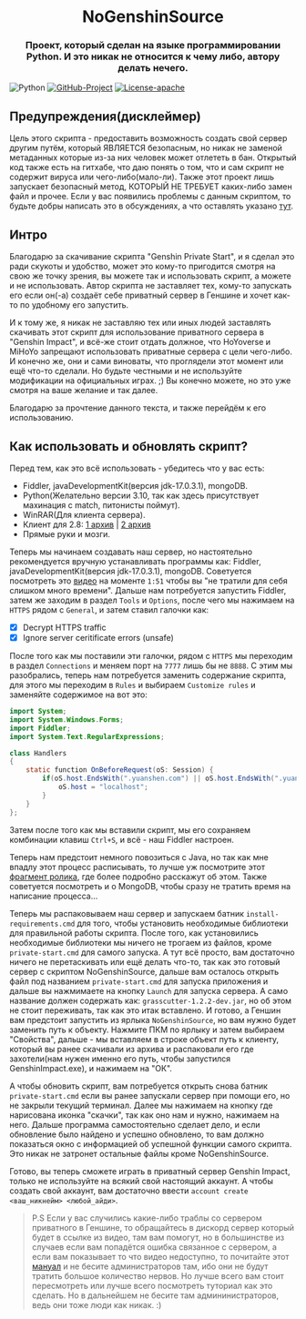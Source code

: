 <h1 align="center">NoGenshinSource</h1>
<h3 align="center">Проект, который сделан на языке программировании Python. И это никак не относится к чему либо, автору делать нечего.</h3>

![Python](https://img.shields.io/badge/python-3670A0?style=for-the-badge&logo=python&logoColor=ffffff) [![GitHub-Project](https://img.shields.io/badge/github-%23121011.svg?style=for-the-badge&logo=github&logoColor=white)](https://github.com/NoGenshinSource/NoGenshinSource) [![License-apache](https://img.shields.io/hexpm/l/plug?style=for-the-badge)](./LICENSE)

## **Предупреждения(дисклеймер)**

Цель этого скрипта - предоставить возможность создать свой сервер другим путём, который ЯВЛЯЕТСЯ безопасным, но никак не заменой метаданных которые из-за них человек может отлететь в бан. Открытый код также есть на гитхабе, что даю понять о том, что и сам скрипт не содержит вируса или чего-либо(мало-ли). Также этот проект лишь запускает безопасный метод, КОТОРЫЙ НЕ ТРЕБУЕТ каких-либо замен файл и прочее. Если у вас появились проблемы с данным скриптом, то будьте добры написать это в обсуждениях, а что оставлять указано [тут](https://github.com/NoGenshinSource/NoGenshinSource/issues/1).

## Интро

Благодарю за скачивание скрипта "Genshin Private Start", и я сделал это ради скукоты и удобство, может это кому-то пригодится смотря на свою же точку зрения, вы можете так и использовать скрипт, а можете и не использовать. Автор скрипта не заставляет тех, кому-то запускать его если он(-а) создаёт себе приватный сервер в Геншине и хочет как-то по удобному его запустить.

И к тому же, я никак не заставляю тех или иных людей заставлять скачивать этот скрипт для использование приватного сервера в "Genshin Impact", и всё-же стоит отдать должное, что HoYoverse и MiHoYo запрещают использовать приватные сервера с цели чего-либо. И конечно же, они и сами виноваты, что проглядели этот момент или ещё что-то сделали. Но будьте честными и не используйте модификации на официальных играх. ;)
Вы конечно можете, но это уже смотря на ваше желание и так далее.

Благодарю за прочтение данного текста, и также перейдём к его использованию.

## Как использовать и обновлять скрипт?
Перед тем, как это всё использовать - убедитесь что у вас есть:
- Fiddler, javaDevelopmentKit(версия jdk-17.0.3.1), mongoDB.
- Python(Желательно версии 3.10, так как здесь присутствует махинация с match, питонисты поймут).
- WinRAR(Для клиента сервера).
- Клиент для 2.8: [1 архив](https://mega.nz/file/Ka53gRqK#sI7T_EYHjfh0D6JxJ9eDnkB9hRB8S73ZzZa4DFK_nN4) | [2 архив](https://mega.nz/file/YjoSlbDZ#zD4TlprcGL7BMHhyoPjXkBlFUWuhuAD10w3UX8tQtHY)
- Прямые руки и мозги.

Теперь мы начинаем создавать наш сервер, но настоятельно рекомендуется вручную устанавливать программы как: Fiddler, javaDevelopmentKit(версия jdk-17.0.3.1), mongoDB. Советуется посмотреть это [видео](https://youtu.be/D_8o1Ik8NDQ?t=111) на моменте `1:51` чтобы вы "не тратили для себя слишком много времени". Дальше нам потребуется запустить Fiddler, затем же заходим в раздел `Tools` и `Options`, после чего мы нажимаем на `HTTPS` рядом с `General`, и затем ставил галочки как:
  - [X] Decrypt HTTPS traffic
  - [X] Ignore server ceritificate errors (unsafe)

После того как мы поставили эти галочки, рядом с `HTTPS` мы переходим в раздел `Connections` и меняем порт на `7777` лишь бы не `8888`. С этим мы разобрались, теперь нам потребуется заменить содержание скрипта, для этого мы переходим в `Rules` и выбираем `Customize rules` и заменяйте содержимое на вот это:
```java
import System;
import System.Windows.Forms;
import Fiddler;
import System.Text.RegularExpressions;

class Handlers
{
    static function OnBeforeRequest(oS: Session) {
        if(oS.host.EndsWith(".yuanshen.com") || oS.host.EndsWith(".yuanshen.com:8888") || oS.host.EndsWith(".hoyoverse.com") || oS.host.EndsWith(".mihoyo.com")) {
            oS.host = "localhost";
        }
    }
};
```
Затем после того как мы вставили скрипт, мы его сохраняем комбинации клавиш `Ctrl+S`, и всё - наш Fiddler настроен.

Теперь нам предстоит немного повозиться с Java, но так как мне впадлу этот процесс расписывать, то лучше уж посмотрите этот [фрагмент ролика](https://youtu.be/D_8o1Ik8NDQ?t=233), где более подробно расскажут об этом. Также советуется посмотреть и о MongoDB, чтобы сразу не тратить время на написание процесса...

Теперь мы распаковываем наш сервер и запускаем батник `install-requirements.cmd` для того, чтобы установить необходимые библиотеки для правильной работы скрипта. После того, как установились необходимые библиотеки мы ничего не трогаем из файлов, кроме `private-start.cmd` для самого запуска.
А тут всё просто, вам достаточно ничего не перетаскивать или ещё делать что-то, так как это готовый сервер с скриптом NoGenshinSource, дальше вам осталось открыть файл под названием `private-start.cmd` для запуска приложения и дальше вы нажмимаете на кнопку `Launch` для запуска сервера. А само название должен содержать как: `grasscutter-1.2.2-dev.jar`, но об этом не стоит переживать, так как это итак вставлено. И готово, а Геншин вам предстоит запустить из ярлыка `NoGenshinSource`, но вам нужно будет заменить путь к объекту. Нажмите ПКМ по ярлыку и затем выбираем "Свойства", дальше - мы вставляем в строке объект путь к клиенту, который вы ранее скачивали из архива и распаковали его где захотели(нам нужен именно его путь, чтобы запустился GenshinImpact.exe), и нажимаем на "ОК".

А чтобы обновить скрипт, вам потребуется открыть снова батник `private-start.cmd` если вы ранее запускали сервер при помощи его, но не закрыли текущий терминал. Далее мы нажимаем на кнопку где нарисована иконка "скачки", так как оно нам и нужно, нажимаем на него. Дальше программа самостоятельно сделает дело, и если обновление было найдено и успешно обновлено, то вам должно показаться окно с информацией об успешной функции самого скрипта. Это никак не затронет остальные файлы кроме NoGenshinSource.

Готово, вы теперь сможете играть в приватный сервер Genshin Impact, только не используйте на всякий свой настоящий аккаунт. А чтобы создать свой аккаунт, вам достаточно ввести `account create <ваш_никнейм> <любой_айди>`.

> P.S Если у вас случились какие-либо траблы со сервером приватного в Геншине, то обращайтесь в дискорд сервер который будет в ссылке из видео, там вам помогут, но в большинстве из случаев если вам попадётся ошибка связанное с сервером, а если вам показывает то что видео недоступно, то почитайте этот [мануал](https://guide.genshinnews.ml/troubleshooting.html) и не бесите администраторов там, ибо они не будут тратить большое количество нервов. Но лучше всего вам стоит пересмотреть или лучше всего посмотреть туториал как это сделать. Но в дальнейшем не бесите там админинистраторов, ведь они тоже люди как никак. :)
